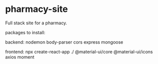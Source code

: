 # pharmacy-site

Full stack site for a pharmacy.

packages to install:

backend:
nodemon
body-parser
cors
express
mongoose

frontend:
npx create-react-app ./
@material-ui/core
@material-ui/icons
axios
moment
